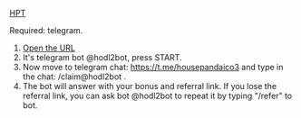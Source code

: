 [HPT](http://t.housepanda.eu/hodl2bot?start=FRIEND31)

Required: telegram.

1. [Open the URL](http://t.housepanda.eu/hodl2bot?start=FRIEND31) 
2. It's telegram bot @hodl2bot, press START. 
3. Now move to telegram chat: https://t.me/housepandaico3 and type in the chat: /claim@hodl2bot . 
4. The bot will answer with your bonus and referral link. 
If you lose the referral link, you can ask bot @hodl2bot to repeat it by typing "/refer" to bot.
